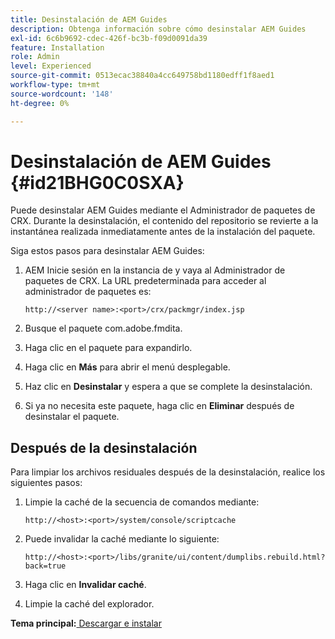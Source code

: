 ```yaml
---
title: Desinstalación de AEM Guides
description: Obtenga información sobre cómo desinstalar AEM Guides
exl-id: 6c6b9692-cdec-426f-bc3b-f09d0091da39
feature: Installation
role: Admin
level: Experienced
source-git-commit: 0513ecac38840a4cc649758bd1180edff1f8aed1
workflow-type: tm+mt
source-wordcount: '148'
ht-degree: 0%

---
```


# Desinstalación de AEM Guides {#id21BHG0C0SXA}

Puede desinstalar AEM Guides mediante el Administrador de paquetes de CRX. Durante la desinstalación, el contenido del repositorio se revierte a la instantánea realizada inmediatamente antes de la instalación del paquete.

Siga estos pasos para desinstalar AEM Guides:

1. AEM Inicie sesión en la instancia de y vaya al Administrador de paquetes de CRX. La URL predeterminada para acceder al administrador de paquetes es:

   ```http
   http://<server name>:<port>/crx/packmgr/index.jsp
   ```

1. Busque el paquete com.adobe.fmdita.
1. Haga clic en el paquete para expandirlo.
1. Haga clic en **Más** para abrir el menú desplegable.
1. Haz clic en **Desinstalar** y espera a que se complete la desinstalación.
1. Si ya no necesita este paquete, haga clic en **Eliminar** después de desinstalar el paquete.

## Después de la desinstalación

Para limpiar los archivos residuales después de la desinstalación, realice los siguientes pasos:

1. Limpie la caché de la secuencia de comandos mediante:

   ```http
   http://<host>:<port>/system/console/scriptcache
   ```

1. Puede invalidar la caché mediante lo siguiente:

   ```http
   http://<host>:<port>/libs/granite/ui/content/dumplibs.rebuild.html?back=true
   ```

1. Haga clic en **Invalidar caché**.
1. Limpie la caché del explorador.

**Tema principal:**[ Descargar e instalar](download-install.md)
